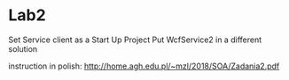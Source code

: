 # Lab2
Set Service client as a Start Up Project
Put WcfService2 in a different solution

instruction in polish: http://home.agh.edu.pl/~mzl/2018/SOA/Zadania2.pdf
